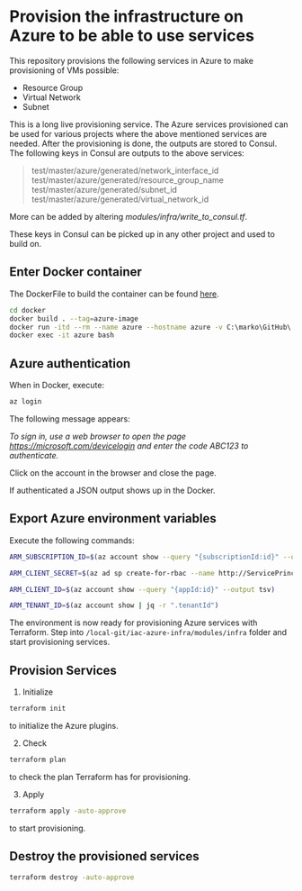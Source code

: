 # Provision the infrastructure on Azure to be able to use services

This repository provisions the following services in Azure to make provisioning of VMs possible:

* Resource Group
* Virtual Network
* Subnet

This is a long live provisioning service. The Azure services provisioned can be used for various projects where the above mentioned services are needed.
After the provisioning is done, the outputs are stored to Consul. The following keys in Consul are outputs to the above services:

> test/master/azure/generated/network_interface_id
> test/master/azure/generated/resource_group_name
> test/master/azure/generated/subnet_id
> test/master/azure/generated/virtual_network_id

More can be added by altering *modules/infra/write_to_consul.tf*.

These keys in Consul can be picked up in any other project and used to build on.

## Enter Docker container

The DockerFile to build the container can be found [here](https://github.com/markokole/iac-azure-test).

```bash
cd docker
docker build . --tag=azure-image
docker run -itd --rm --name azure --hostname azure -v C:\marko\GitHub\:/local-git azure-image
docker exec -it azure bash
```

## Azure authentication

When in Docker, execute:

```bash
az login
```

The following message appears:

*To sign in, use a web browser to open the page <https://microsoft.com/devicelogin> and enter the code ABC123 to authenticate.*

Click on the account in the browser and close the page.

If authenticated a JSON output shows up in the Docker.

## Export Azure environment variables

Execute the following commands:

```bash
ARM_SUBSCRIPTION_ID=$(az account show --query "{subscriptionId:id}" --output tsv)

ARM_CLIENT_SECRET=$(az ad sp create-for-rbac --name http://ServicePrincipalName --role="Contributor" --scopes="/subscriptions/${ARM_SUBSCRIPTION_ID}" | jq -r ".password")

ARM_CLIENT_ID=$(az account show --query "{appId:id}" --output tsv)

ARM_TENANT_ID=$(az account show | jq -r ".tenantId")

```

The environment is now ready for provisioning Azure services with Terraform. Step into `/local-git/iac-azure-infra/modules/infra` folder and start provisioning services.

## Provision Services

1. Initialize

```bash
terraform init
```

to initialize the Azure plugins.

2. Check

```bash
terraform plan
```

to check the plan Terraform has for provisioning.

3. Apply

```bash
terraform apply -auto-approve
```

to start provisioning.

## Destroy the provisioned services

```bash
terraform destroy -auto-approve
```
